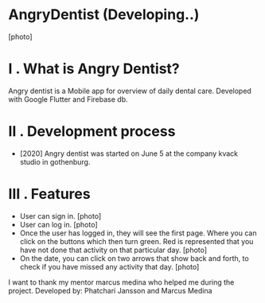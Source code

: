 # AngryDentist (Developing..)
[photo]
# Ⅰ . What is Angry Dentist?
Angry dentist is a Mobile app for overview of daily dental care. Developed with Google Flutter and Firebase db.

# Ⅱ . Development process

- [2020] Angry dentist was started on June 5 at the company kvack studio in gothenburg.

# Ⅲ . Features
- User can sign in.
[photo]
- User can log in.
[photo]
- Once the user has logged in, they will see the first page. Where you can click on the buttons which then turn green. Red is represented that you have not done that activity on that particular day.
[photo]
- On the date, you can click on two arrows that show back and forth, to check if you have missed any activity that day.
[photo]



I want to thank my mentor marcus medina who helped me during the project.
Developed by: Phatchari Jansson and Marcus Medina




